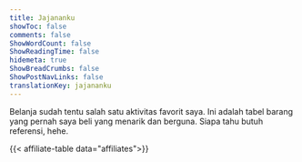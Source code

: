 ```yaml
---
title: Jajananku
showToc: false
comments: false
ShowWordCount: false
ShowReadingTime: false
hidemeta: true
ShowBreadCrumbs: false
ShowPostNavLinks: false
translationKey: jajananku
---
```

Belanja sudah tentu salah satu aktivitas favorit saya. Ini adalah tabel barang yang pernah saya beli yang menarik dan berguna. Siapa tahu butuh referensi, hehe.

{{< affiliate-table data="affiliates">}}